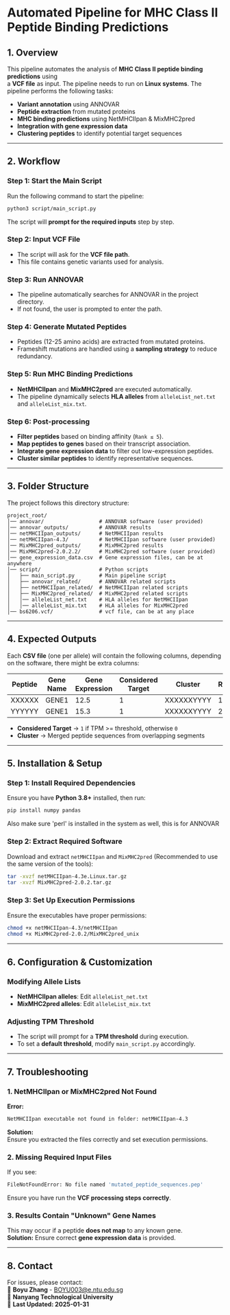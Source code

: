 # Automated Pipeline for MHC Class II Peptide Binding Predictions
## 1. Overview
This pipeline automates the analysis of **MHC Class II peptide binding predictions** using  
a **VCF file** as input. The pipeline needs to run on **Linux systems**. The pipeline performs the following tasks:

- **Variant annotation** using ANNOVAR  
- **Peptide extraction** from mutated proteins  
- **MHC binding predictions** using NetMHCIIpan & MixMHC2pred  
- **Integration with gene expression data**  
- **Clustering peptides** to identify potential target sequences  

---

## 2. Workflow

### Step 1: Start the Main Script
Run the following command to start the pipeline:

```bash
python3 script/main_script.py
```
The script will **prompt for the required inputs** step by step.

### **Step 2: Input VCF File**
- The script will ask for the **VCF file path**.
- This file contains genetic variants used for analysis.

### **Step 3: Run ANNOVAR**
- The pipeline automatically searches for ANNOVAR in the project directory.
- If not found, the user is prompted to enter the path.

### **Step 4: Generate Mutated Peptides**
- Peptides (12-25 amino acids) are extracted from mutated proteins.
- Frameshift mutations are handled using a **sampling strategy** to reduce redundancy.

### **Step 5: Run MHC Binding Predictions**
- **NetMHCIIpan** and **MixMHC2pred** are executed automatically.
- The pipeline dynamically selects **HLA alleles** from `alleleList_net.txt` and `alleleList_mix.txt`.

### **Step 6: Post-processing**
- **Filter peptides** based on binding affinity (`Rank ≤ 5`).
- **Map peptides to genes** based on their transcript association.
- **Integrate gene expression data** to filter out low-expression peptides.
- **Cluster similar peptides** to identify representative sequences.

---

## **3. Folder Structure**
The project follows this directory structure:

```
project_root/
│── annovar/                  # ANNOVAR software (user provided)
│── annovar_outputs/          # ANNOVAR results
│── netMHCIIpan_outputs/      # NetMHCIIpan results
│── netMHCIIpan-4.3/          # NetMHCIIpan software (user provided)
│── MixMHC2pred_outputs/      # MixMHC2pred results
│── MixMHC2pred-2.0.2.2/      # MixMHC2pred software (user provided)
│── gene_expression_data.csv  # Gene expression files, can be at anywhere
│── script/                   # Python scripts
│   ├── main_script.py        # Main pipeline script
│   ├── annovar_related/      # ANNOVAR related scripts
│   ├── netMHCIIpan_related/  # NetMHCIIpan related scripts
│   ├── MixMHC2pred_related/  # MixMHC2pred related scripts
│   │── alleleList_net.txt    # HLA alleles for NetMHCIIpan
│   │── alleleList_mix.txt    # HLA alleles for MixMHC2pred
│── bs6206.vcf/               # vcf file, can be at any place
```

---

## **4. Expected Outputs**
Each **CSV file** (one per allele) will contain the following columns, depending on the software, there might be extra columns:

| Peptide | Gene Name | Gene Expression | Considered Target | Cluster | Rank |
|---------|----------|----------------|------------------|--------|------|
| XXXXXX  | GENE1    | 12.5           | 1                | XXXXXXYYYY | 1.2 |
| YYYYYY  | GENE1    | 15.3           | 1                | XXXXXXYYYY | 2.1 |

- **Considered Target** → `1` if TPM >= threshold, otherwise `0`
- **Cluster** → Merged peptide sequences from overlapping segments

---

## **5. Installation & Setup**
### **Step 1: Install Required Dependencies**
Ensure you have **Python 3.8+** installed, then run:
```bash
pip install numpy pandas
```
Also make sure 'perl' is installed in the system as well, this is for ANNOVAR

### **Step 2: Extract Required Software**
Download and extract `netMHCIIpan` and `MixMHC2pred` (Recommended to use the same version of the tools):
```bash
tar -xvzf netMHCIIpan-4.3e.Linux.tar.gz
tar -xvzf MixMHC2pred-2.0.2.tar.gz
```

### **Step 3: Set Up Execution Permissions**
Ensure the executables have proper permissions:
```bash
chmod +x netMHCIIpan-4.3/netMHCIIpan
chmod +x MixMHC2pred-2.0.2/MixMHC2pred_unix
```

---

## **6. Configuration & Customization**
### **Modifying Allele Lists**
- **NetMHCIIpan alleles**: Edit `alleleList_net.txt`
- **MixMHC2pred alleles**: Edit `alleleList_mix.txt`

### **Adjusting TPM Threshold**
- The script will prompt for a **TPM threshold** during execution.
- To set a **default threshold**, modify `main_script.py` accordingly.

---

## **7. Troubleshooting**
### **1. NetMHCIIpan or MixMHC2pred Not Found**
**Error:**  
```bash
NetMHCIIpan executable not found in folder: netMHCIIpan-4.3
```
**Solution:**  
Ensure you extracted the files correctly and set execution permissions.

### **2. Missing Required Input Files**
If you see:
```bash
FileNotFoundError: No file named 'mutated_peptide_sequences.pep'
```
Ensure you have run the **VCF processing steps correctly**.

### **3. Results Contain "Unknown" Gene Names**
This may occur if a peptide **does not map** to any known gene.  
**Solution:** Ensure correct **gene expression data** is provided.

---

## **8. Contact**
For issues, please contact:  
📧 **Boyu Zhang** - BOYU003@e.ntu.edu.sg  
📍 **Nanyang Technological University**  
📌 **Last Updated: 2025-01-31**
```